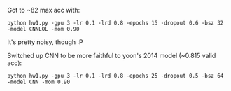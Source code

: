 Got to ~82 max acc with:
```
python hw1.py -gpu 3 -lr 0.1 -lrd 0.8 -epochs 15 -dropout 0.6 -bsz 32 -model CNNLOL -mom 0.90
```
It's pretty noisy, though :P

Switched up CNN to be more faithful to yoon's 2014 model (~0.815 valid acc):
```
python hw1.py -gpu 3 -lr 0.1 -lrd 0.8 -epochs 25 -dropout 0.5 -bsz 64 -model CNN -mom 0.90
```

